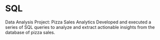 # SQL
Data Analysis Project: Pizza Sales Analytics  Developed and executed a series of SQL queries to analyze and extract actionable insights from the database of pizza sales. 
